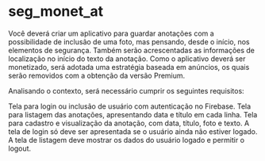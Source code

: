 # seg_monet_at

Você deverá criar um aplicativo para guardar anotações com a possibilidade de inclusão de uma foto, mas pensando, desde o início, nos elementos de segurança. Também serão acrescentadas as informações de localização no início do texto da anotação. Como o aplicativo deverá ser monetizado, será adotada uma estratégia baseada em anúncios, os quais serão removidos com a obtenção da versão Premium.

Analisando o contexto, será necessário cumprir os seguintes requisitos:

Tela para login ou inclusão de usuário com autenticação no Firebase.
Tela para listagem das anotações, apresentando data e título em cada linha.
Tela para cadastro e visualização da anotação, com data, título, foto e texto.
A tela de login só deve ser apresentada se o usuário ainda não estiver logado.
A tela de listagem deve mostrar os dados do usuário logado e permitir o logout.

